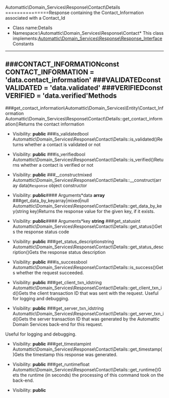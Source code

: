 Automattic\Domain_Services\Response\Contact\Details
===============Response containing the Contact_Information associated with a Contact_Id
* Class name:Details
* Namespace:\Automattic\Domain_Services\Response\Contact* This class implements:[Automattic\Domain_Services\Response\Response_Interface](Automattic-Domain_Services-Response-Response_Interface.md)Constants
----------
###CONTACT_INFORMATIONconst CONTACT_INFORMATION = 'data.contact_information'
###VALIDATEDconst VALIDATED = 'data.validated'
###VERIFIEDconst VERIFIED = 'data.verified'Methods
-------
###get_contact_information\Automattic\Domain_Services\Entity\Contact_Information Automattic\Domain_Services\Response\Contact\Details::get_contact_information()Returns the contact information



* Visibility: **public**
###is_validatedbool Automattic\Domain_Services\Response\Contact\Details::is_validated()Returns whether a contact is validated or not



* Visibility: **public**
###is_verifiedbool Automattic\Domain_Services\Response\Contact\Details::is_verified()Returns whether a contact is verified or not



* Visibility: **public**
###__constructmixed Automattic\Domain_Services\Response\Contact\Details::__construct(array data)`Response` object constructor



* Visibility: **public**#### Arguments*data **array**
###get_data_by_keyarray|mixed|null Automattic\Domain_Services\Response\Contact\Details::get_data_by_key(string key)Returns the response value for the given key, if it exists.



* Visibility: **public**#### Arguments*key **string**
###get_statusint Automattic\Domain_Services\Response\Contact\Details::get_status()Gets the response status code



* Visibility: **public**
###get_status_descriptionstring Automattic\Domain_Services\Response\Contact\Details::get_status_description()Gets the response status description



* Visibility: **public**
###is_successbool Automattic\Domain_Services\Response\Contact\Details::is_success()Gets whether the request succeeded.



* Visibility: **public**
###get_client_txn_idstring Automattic\Domain_Services\Response\Contact\Details::get_client_txn_id()Gets the client transaction ID that was sent with the request. Useful for logging and debugging.



* Visibility: **public**
###get_server_txn_idstring Automattic\Domain_Services\Response\Contact\Details::get_server_txn_id()Gets the server transaction ID that was generated by the Automattic Domain Services back-end for this request.

Useful for logging and debugging.

* Visibility: **public**
###get_timestampint Automattic\Domain_Services\Response\Contact\Details::get_timestamp()Gets the timestamp this response was generated.



* Visibility: **public**
###get_runtimefloat Automattic\Domain_Services\Response\Contact\Details::get_runtime()Gets the runtime (in seconds) the processing of this command took on the back-end.



* Visibility: **public**